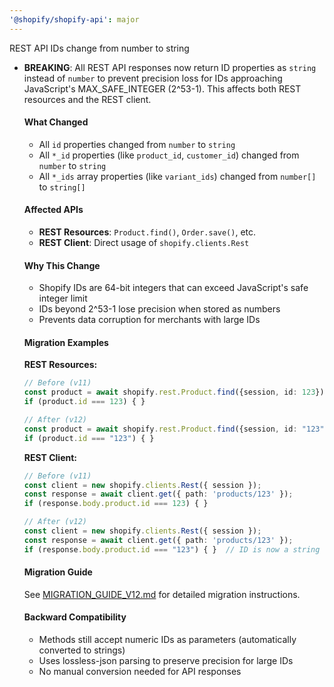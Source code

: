 ```yaml
---
'@shopify/shopify-api': major
---
```


REST API IDs change from number to string

- **BREAKING**: All REST API responses now return ID properties as `string` instead of `number` to prevent precision loss for IDs approaching JavaScript's MAX_SAFE_INTEGER (2^53-1). This affects both REST resources and the REST client.

  #### What Changed
  - All `id` properties changed from `number` to `string`
  - All `*_id` properties (like `product_id`, `customer_id`) changed from `number` to `string`  
  - All `*_ids` array properties (like `variant_ids`) changed from `number[]` to `string[]`

  #### Affected APIs
  - **REST Resources**: `Product.find()`, `Order.save()`, etc.
  - **REST Client**: Direct usage of `shopify.clients.Rest`

  #### Why This Change
  - Shopify IDs are 64-bit integers that can exceed JavaScript's safe integer limit
  - IDs beyond 2^53-1 lose precision when stored as numbers
  - Prevents data corruption for merchants with large IDs

  #### Migration Examples

  **REST Resources:**
  ```typescript
  // Before (v11)
  const product = await shopify.rest.Product.find({session, id: 123});
  if (product.id === 123) { }

  // After (v12)  
  const product = await shopify.rest.Product.find({session, id: "123"});
  if (product.id === "123") { }
  ```

  **REST Client:**
  ```typescript
  // Before (v11)
  const client = new shopify.clients.Rest({ session });
  const response = await client.get({ path: 'products/123' });
  if (response.body.product.id === 123) { }

  // After (v12)
  const client = new shopify.clients.Rest({ session });
  const response = await client.get({ path: 'products/123' });
  if (response.body.product.id === "123") { }  // ID is now a string
  ```

  #### Migration Guide
  See [MIGRATION_GUIDE_V12.md](./MIGRATION_GUIDE_V12.md) for detailed migration instructions.

  #### Backward Compatibility
  - Methods still accept numeric IDs as parameters (automatically converted to strings)
  - Uses lossless-json parsing to preserve precision for large IDs
  - No manual conversion needed for API responses
